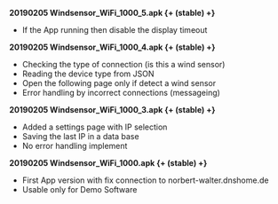 **20190205 Windsensor_WiFi_1000_5.apk {+ (stable) +}**

* If the App running then disable the display timeout

**20190205 Windsensor_WiFi_1000_4.apk {+ (stable) +}**

* Checking the type of connection (is this a wind sensor)
* Reading the device type from JSON
* Open the following page only if detect a wind sensor
* Error handling by incorrect connections (messageing)

**20190205 Windsensor_WiFi_1000_3.apk {+ (stable) +}**

* Added a settings page with IP selection
* Saving the last IP in a data base
* No error handling implement

**20190205 Windsensor_WiFi_1000.apk {+ (stable) +}**

* First App version with fix connection to norbert-walter.dnshome.de
* Usable only for Demo Software
